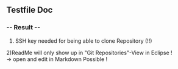 ## Testfile Doc 

### -- Result --

1) SSH key needed for being able to clone Repository (!!)
  
2)ReadMe will only show up in "Git Repositories"-View in Eclipse !   
-> open and edit in Markdown Possible !  

